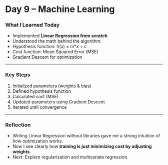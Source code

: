 # Day 9 – Machine Learning  

###  What I Learned Today  
- Implemented **Linear Regression from scratch**  
- Understood the math behind the algorithm:
- Hypothesis function: h(x) = m*x + c  
- Cost function: Mean Squared Error (MSE)  
- Gradient Descent for optimization  

---

###  Key Steps  
1. Initialized parameters (weights & bias)  
2. Defined hypothesis function  
3. Calculated cost (MSE)  
4. Updated parameters using Gradient Descent  
5. Iterated until convergence  

---

###  Reflection  
- Writing Linear Regression without libraries gave me a strong intuition of how optimization works.  
- Now I see clearly how **training is just minimizing cost by adjusting weights**.  
- Next: Explore regularization and multivariate regression.  
